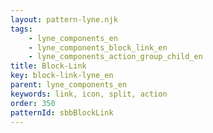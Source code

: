```yaml
---
layout: pattern-lyne.njk
tags: 
    - lyne_components_en
    - lyne_components_block_link_en
    - lyne_components_action_group_child_en
title: Block-Link
key: block-link-lyne_en
parent: lyne_components_en
keywords: link, icon, split, action
order: 350
patternId: sbbBlockLink
---
```

